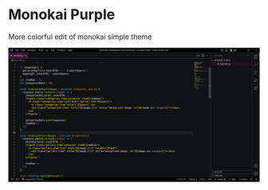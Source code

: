 # Monokai Purple
More colorful edit of monokai simple theme

![alt text](https://github.com/Bkukhalashvili/monokai-purple/blob/master/screenshot.png?raw=true)
